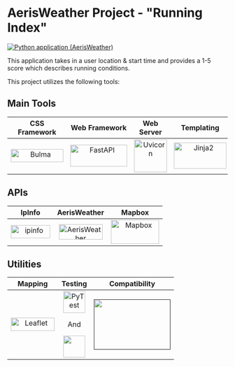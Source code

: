 # AerisWeather Project - "Running Index"
[![Python application (AerisWeather)](https://github.com/JSaja/AerisWeather-Project/actions/workflows/python-app.yml/badge.svg)](https://github.com/JSaja/AerisWeather-Project/actions/workflows/python-app.yml)

This application takes in a user location & start time and provides a 1-5 score which describes running conditions.

This project utilizes the following tools:

## Main Tools

| CSS Framework | Web Framework | Web Server | Templating |
| :-:           | :-:           | :-:        | :-:        | 
| <a href="https://bulma.io"><img src="https://bulma.io/images/bulma-logo.png" alt="Bulma" style="height:30px;width:120px;"></a> | <a href="https://fastapi.tiangolo.com/"><img src="https://fastapi.tiangolo.com/img/logo-margin/logo-teal.png" alt="FastAPI" style="height:50px;width:130px;"></a> | <a href="https://www.uvicorn.org/"><img src="https://raw.githubusercontent.com/tomchristie/uvicorn/master/docs/uvicorn.png" alt="Uvicorn" style="height:75px;width:75px;"></a> | <a href="https://jinja.palletsprojects.com/en/3.0.x/"><img src="https://jinja.palletsprojects.com/en/3.0.x/_images/jinja-logo.png" alt="Jinja2" style="height:60px;width:120px;"></a>

## APIs
| IpInfo | AerisWeather | Mapbox |
| :-:    | :-:          | :-:    |
| <a href="https://ipinfo.io/"><img src="https://ipinfo.io/static/images/layout/logo.svg" alt="ipinfo" style="height:30px;width:90px;"></a> | <a href="https://www.aerisweather.com/"><img src="https://www.aerisweather.com/img/logo-hero-dark.png" alt="AerisWeather" style="height:35px;width:100px;"></a> | <a href="https://www.mapbox.com/"><img src="https://assets.website-files.com/5d3ef00c73102c436bc83996/5d3ef00c73102c893bc83a28_logo-regular-p-500.png" alt="Mapbox" style="height:55px;width:110px;"></a>

## Utilities
| Mapping | Testing | Compatibility |
| :-:     | :-:     | :-:           |
| <a href="https://leafletjs.com/"><img src="https://leafletjs.com/docs/images/logo.png" alt="Leaflet" style="height:30px;width:100px;"></a> | <a href="https://docs.pytest.org/en/6.2.x/"><img src="https://docs.pytest.org/en/6.2.x/_static/pytest1.png" alt="PyTest" style="height:50px;width:50px;"></a><p>And</p><a href="https://github.com/actions"><img src="https://avatars.githubusercontent.com/u/44036562?s=200&v=4" style="height:50px;width:50px;"></a> | <a href=""><img src="https://miro.medium.com/max/750/1*Z14kLUEB69SsYdNORxQzlw.jpeg" style="height:115px;width:175px;"></a>
